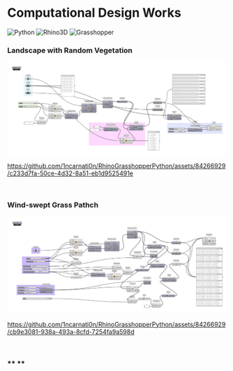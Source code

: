 # Computational Design Works

![Python](https://img.shields.io/badge/Python-ffe74a.svg?style=flat&logo=Python&logoColor=blue) 
![Rhino3D](https://img.shields.io/badge/Rhinoceros-363636.svg?style=flat&logo=Rhinoceros&logoColor=white) 
![Grasshopper](https://img.shields.io/badge/Grasshopper-green.svg?style=flat&logo=Grasshopper&logoColor=)


### **Landscape with Random Vegetation**
<p align='center'><img src="assets/E_21.png" width="920"></p>

https://github.com/1ncarnati0n/RhinoGrasshopperPython/assets/84266929/c233d7fa-50ce-4d32-8a51-eb1d9525491e

<br>

### **Wind-swept Grass Pathch**
<p align='center'><img src="assets/E_22.png" width="920"></p>

https://github.com/1ncarnati0n/RhinoGrasshopperPython/assets/84266929/cb9e3081-938a-493a-8cfd-7254fa9a598d

<br>

### ** **
